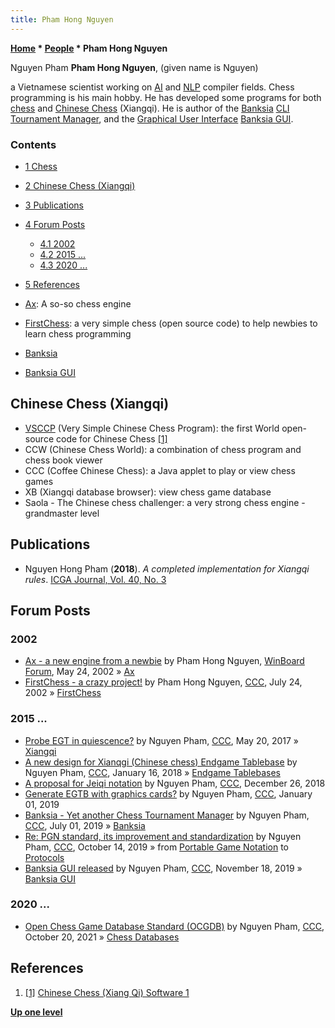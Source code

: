 ```yaml
---
title: Pham Hong Nguyen
---
```

**[Home](Home "Home") \* [People](People "People") \* Pham Hong Nguyen**



 [](File:P0.jpg) Nguyen Pham 
**Pham Hong Nguyen**, (given name is Nguyen)   

a Vietnamese scientist working on [AI](Artificial_Intelligence "Artificial Intelligence") and [NLP](https://en.wikipedia.org/wiki/Natural_language_processing) compiler fields. Chess programming is his main hobby. He has developed some programs for both [chess](Chess "Chess") and [Chinese Chess](Chinese_Chess "Chinese Chess") (Xiangqi). He is author of the [Banksia](Banksia "Banksia") [CLI](CLI "CLI") [Tournament Manager](Tournament_Manager "Tournament Manager"), and the [Graphical User Interface](GUI "GUI") [Banksia GUI](Banksia_GUI "Banksia GUI").



### Contents


* [1 Chess](#chess)
* [2 Chinese Chess (Xiangqi)](#chinese-chess-.28xiangqi.29)
* [3 Publications](#publications)
* [4 Forum Posts](#forum-posts)
	+ [4.1 2002](#2002)
	+ [4.2 2015 ...](#2015-...)
	+ [4.3 2020 ...](#2020-...)
* [5 References](#references)






* [Ax](Ax "Ax"): A so-so chess engine
* [FirstChess](FirstChess "FirstChess"): a very simple chess (open source code) to help newbies to learn chess programming
* [Banksia](Banksia "Banksia")
* [Banksia GUI](Banksia_GUI "Banksia GUI")


## Chinese Chess (Xiangqi)


* [VSCCP](index.php?title=VSCCP&action=edit&redlink=1 "VSCCP (page does not exist)") (Very Simple Chinese Chess Program): the first World open-source code for Chinese Chess <a id="cite-note-1" href="#cite-ref-1">[1]</a>
* CCW (Chinese Chess World): a combination of chess program and chess book viewer
* CCC (Coffee Chinese Chess): a Java applet to play or view chess games
* XB (Xiangqi database browser): view chess game database
* Saola - The Chinese chess challenger: a very strong chess engine - grandmaster level


## Publications


* Nguyen Hong Pham (**2018**). *A completed implementation for Xiangqi rules*. [ICGA Journal, Vol. 40, No. 3](ICGA_Journal#40_3 "ICGA Journal")


## Forum Posts


### 2002


* [Ax - a new engine from a newbie](http://www.open-aurec.com/wbforum/viewtopic.php?f=18&t=37429) by Pham Hong Nguyen, [WinBoard Forum](Computer_Chess_Forums "Computer Chess Forums"), May 24, 2002 » [Ax](Ax "Ax")
* [FirstChess - a crazy project!](https://www.stmintz.com/ccc/index.php?id=242289) by Pham Hong Nguyen, [CCC](CCC "CCC"), July 24, 2002 » [FirstChess](FirstChess "FirstChess")


### 2015 ...


* [Probe EGT in quiescence?](http://www.talkchess.com/forum/viewtopic.php?t=64030) by Nguyen Pham, [CCC](CCC "CCC"), May 20, 2017 » [Xiangqi](Chinese_Chess "Chinese Chess")
* [A new design for Xianqgi (Chinese chess) Endgame Tablebase](http://www.talkchess.com/forum/viewtopic.php?t=66337) by Nguyen Pham, [CCC](CCC "CCC"), January 16, 2018 » [Endgame Tablebases](Endgame_Tablebases "Endgame Tablebases")
* [A proposal for Jeiqi notation](http://www.talkchess.com/forum3/viewtopic.php?f=7&t=69386) by Nguyen Pham, [CCC](CCC "CCC"), December 26, 2018
* [Generate EGTB with graphics cards?](http://www.talkchess.com/forum3/viewtopic.php?f=7&t=69447) by Nguyen Pham, [CCC](CCC "CCC"), January 01, 2019
* [Banksia - Yet another Chess Tournament Manager](http://talkchess.com/forum3/viewtopic.php?f=7&t=71157&hilit=banksia) by Nguyen Pham, [CCC](CCC "CCC"), July 01, 2019 » [Banksia](Banksia "Banksia")
* [Re: PGN standard, its improvement and standardization](http://www.talkchess.com/forum3/viewtopic.php?f=7&t=72019&start=36) by Nguyen Pham, [CCC](CCC "CCC"), October 14, 2019 » from [Portable Game Notation](Portable_Game_Notation "Portable Game Notation") to [Protocols](Protocols "Protocols")
* [Banksia GUI released](http://talkchess.com/forum3/viewtopic.php?f=2&t=72350) by Nguyen Pham, [CCC](CCC "CCC"), November 18, 2019 » [Banksia GUI](Banksia_GUI "Banksia GUI")


### 2020 ...


* [Open Chess Game Database Standard (OCGDB)](https://www.talkchess.com/forum3/viewtopic.php?f=7&t=78464) by Nguyen Pham, [CCC](CCC "CCC"), October 20, 2021 » [Chess Databases](Databases "Databases")


## References


1. <a id="cite-ref-1" href="#cite-note-1">[1]</a> [Chinese Chess (Xiang Qi) Software 1](http://xiang-qi.appspot.com/software.html)

**[Up one level](People "People")**







 

